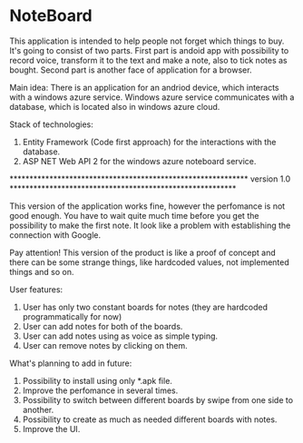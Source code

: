 # NoteBoard
This application is intended to help people not forget which things to buy. It's going to consist of two parts. First part is andoid app with possibility to record voice, transform it to the text and make a note, also to tick notes as bought. Second part is another face of application for a browser.

Main idea:
There is an application for an andriod device, which interacts with a windows azure service. Windows azure service communicates with a database,
which is located also in windows azure cloud. 

Stack of technologies:
1. Entity Framework (Code first approach) for the interactions with the database.
2. ASP NET Web API 2 for the windows azure noteboard service.


************************************************************ version 1.0 *********************************************************

This version of the application works fine, however the perfomance is not good enough. You have to wait quite much time before you get the
possibility to make the first note. It look like a problem with establishing the connection with Google.

Pay attention! This version of the product is like a proof of concept and there can be some strange things, like hardcoded values, not implemented
things and so on. 

User features:
1. User has only two constant boards for notes (they are hardcoded programmatically for now)
2. User can add notes for both of the boards.
3. User can add notes using as voice as simple typing.
3. User can remove notes by clicking on them.


What's planning to add in future:
1. Possibility to install using only *.apk file.
2. Improve the perfomance in several times.
3. Possibility to switch between different boards by swipe from one side to another.
4. Possibility to create as much as needed different boards with notes.
5. Improve the UI.
